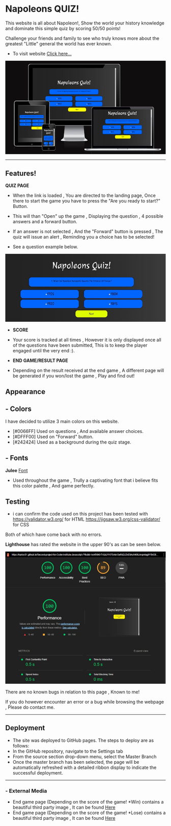 # Napoleons QUIZ!

This website is all about Napoleon!, Show the world your history knowledge and dominate this simple quiz by scoring 50/50 points!

Challenge your friends and family to see who truly knows more about the greatest "Little" general the world has ever known.



 - To visit website [Click here...](https://karlox01.github.io/Second-project-for-Code-Institute-Javascript-/?fbclid=IwAR0KHT-QdJYH7Svtd-GeRd2zZnE9AcNKI6JmqmtagIlY5kG8MXyLYllIuIQ)

[![am i responsive](assets/images/AmIResponsive.JPG)](https://github.com/Karlox01/Second-project-for-Code-Institute-Javascript-/blob/main/assets/images/AmIResponsive.JPG)


***

## Features!



 __QUIZ PAGE__

 * When the link is loaded , You are directed to the landing page, Once there to start the game you have to press the "Are you ready to start?" Button.

 * This will than "Open" up the game , Displaying the question , 4 possible answers and a forward button.

 * If an answer is not selected , And the "Forward" button is pressed , The quiz will issue an alert , Reminding you a choice has to be selected!

 * See a question example below.

 ![Quiz page](assets/images/quizExample.JPG)



* __SCORE__

* Your score is tracked at all times , However it is only displayed once all of the questions have been submitted, This is to keep the player engaged until the very end :).



* __END GAME/RESULT PAGE__

*  Depending on the result received at the end game , A different page will be generated if you won/lost the game , Play and find out!


 ## Appearance


 ## - Colors

 I have decided to utilize 3 main colors on this website.

  * [#0066FF] Used on questions , And available answer choices.
  * [#DFFF00] Used on "Forward" button.
  * [#242424] Used as a background during the quiz stage.



 
## - Fonts



__Julee__  [Font](https://fonts.google.com/specimen/Julee) 

* Used throughout the game , Trully a captivating font that i believe fits this color palette , And game perfectly.






## __Testing__


* i can confirm the code used on this project has been tested with 
 https://validator.w3.org/ for HTML
 https://jigsaw.w3.org/css-validator/ for CSS

 Both of which have come back with no errors.
 


__Lighthouse__ has rated the website in the upper 90's as can be seen below.

[![lighthouse test](assets/images/LightHouseScore.JPG)](https://github.com/Karlox01/My-first-project-repo/blob/Main/images/readmephotos/lighthouse_score.JPG)


There are no known bugs in relation to this page , Known to me!

If you do however encounter an error or a bug while browsing the webpage , Please do contact me.

***

## __Deployment__

- The site was deployed to GitHub pages. The steps to deploy are as follows:
- In the GitHub repository, navigate to the Settings tab 
- From the source section drop-down menu, select the Master Branch
- Once the master branch has been selected, the page will be automatically refreshed with a detailed ribbon display to indicate the successful deployment. 


*** 




### - External Media


- End game page (Depending on the score of the game! *Win) contains a beautiful third party image , It can be found [Here](https://www.history.com/topics/european-history/napoleon/)
- End game page (Depending on the score of the game! *Lose) contains a beautiful third party image , It can be found [Here](https://www.agefotostock.com/age/en/details-photo/prince-bagration-at-the-battle-of-borodino-averyanov-alexander-yuriyevich-1950-oil-on-canvas-modern-1995-private-collection-painting/FAI-16951/)






